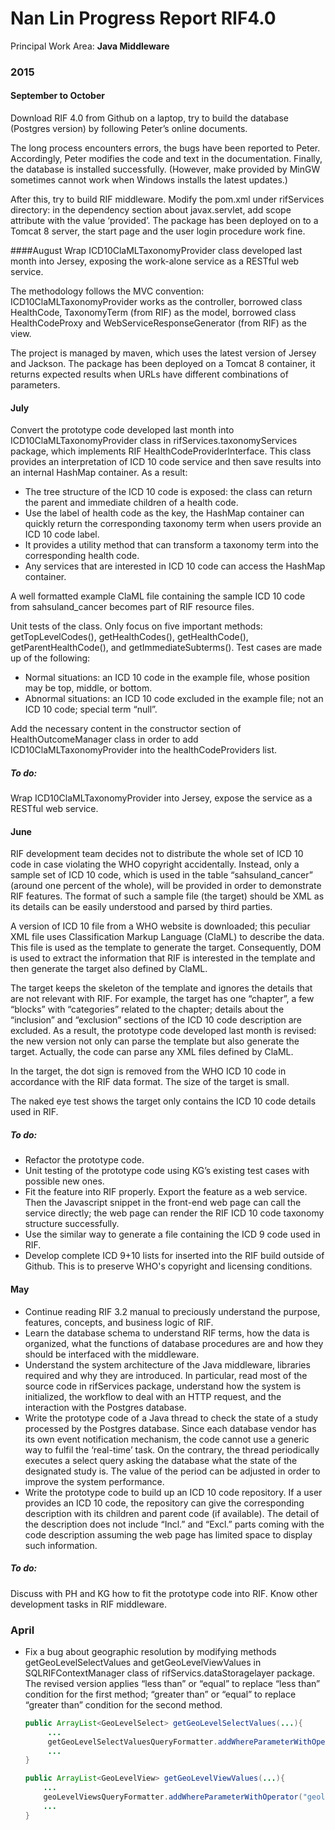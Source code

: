 # Nan Lin Progress Report RIF4.0 
Principal Work Area: **Java Middleware** 
### 2015 
#### September to October
Download RIF 4.0 from Github on a laptop, try to build the database (Postgres version) by following Peter’s online documents.

The long process encounters errors, the bugs have been reported to Peter. Accordingly, Peter modifies the code and text in the documentation. Finally, the database is installed successfully. (However, make provided by MinGW sometimes cannot work when Windows installs the latest updates.)


After this, try to build RIF middleware. Modify the pom.xml under rifServices directory: in the dependency section about javax.servlet, add scope attribute with the value ‘provided’. The package has been deployed on to a Tomcat 8 server, the start page and the user login procedure work fine.

####August
Wrap ICD10ClaMLTaxonomyProvider class developed last month into Jersey, exposing the work-alone service as a RESTful web service. 


The methodology follows the MVC convention: ICD10ClaMLTaxonomyProvider works as the controller, borrowed class HealthCode, TaxonomyTerm (from RIF) as the model, borrowed class HealthCodeProxy and WebServiceResponseGenerator (from RIF) as the view. 


The project is managed by maven, which uses the latest version of Jersey and Jackson. The package has been deployed on a Tomcat 8 container, it returns expected results when URLs have different combinations of parameters. 


#### July
Convert the prototype code developed last month into ICD10ClaMLTaxonomyProvider class in rifServices.taxonomyServices package, which implements RIF HealthCodeProviderInterface. This class provides an interpretation of ICD 10 code service and then save results into an internal HashMap container. As a result:
- The tree structure of the ICD 10 code is exposed: the class can return the parent and immediate children of a health code.
- Use the label of health code as the key, the HashMap container can quickly return the corresponding taxonomy term when users provide an ICD 10 code label.
- It provides a utility method that can transform a taxonomy term into the corresponding health code.
- Any services that are interested in ICD 10 code can access the HashMap container.

A well formatted example ClaML file containing the sample ICD 10 code from sahsuland_cancer becomes part of RIF resource files.


Unit tests of the class. Only focus on five important methods: getTopLevelCodes(), getHealthCodes(), getHealthCode(), getParentHealthCode(), and getImmediateSubterms(). Test cases are made up of the following:
- Normal situations: an ICD 10 code in the example file, whose position may be top, middle, or bottom.
- Abnormal situations: an ICD 10 code excluded in the example file; not an ICD 10 code; special term “null”.

Add the necessary content in the constructor section of HealthOutcomeManager class in order to add ICD10ClaMLTaxonomyProvider into the healthCodeProviders list.

##### To do:
Wrap ICD10ClaMLTaxonomyProvider into Jersey, expose the service as a RESTful web service.





#### June
RIF development team decides not to distribute the whole set of ICD 10 code in case violating the WHO copyright accidentally. Instead, only a sample set of ICD 10 code, which is used in the table “sahsuland_cancer” (around one percent of the whole), will be provided in order to demonstrate RIF features. The format of such a sample file (the target) should be XML as its details can be easily understood and parsed by third parties. 



A version of ICD 10 file from a WHO website is downloaded; this peculiar XML file uses Classification Markup Language (ClaML) to describe the data. This file is used as the template to generate the target. Consequently, DOM is used to extract the information that RIF is interested in the template and then generate the target also defined by ClaML.



The target keeps the skeleton of the template and ignores the details that are not relevant with RIF. For example, the target has one “chapter”, a few “blocks” with “categories” related to the chapter; details about the “inclusion” and “exclusion” sections of the ICD 10 code description are excluded.  As a result, the prototype code developed last month is revised: the new version not only can parse the template but also generate the target. Actually, the code can parse any XML files defined by ClaML.



In the target, the dot sign is removed from the WHO ICD 10 code in accordance with the RIF data format. The size of the target is small.



The naked eye test shows the target only contains the ICD 10 code details used in RIF. 

##### To do:
- Refactor the prototype code.
- Unit testing of the prototype code using KG’s existing test cases with possible new ones. 
- Fit the feature into RIF properly. Export the feature as a web service. Then the Javascript snippet in the front-end web page can call the service directly; the web page can render the RIF ICD 10 code taxonomy structure successfully.
- Use the similar way to generate a file containing the ICD 9 code used in RIF.
- Develop complete ICD 9+10 lists for inserted into the RIF build outside of Github. This is to preserve WHO's copyright and licensing conditions.

#### May
- Continue reading RIF 3.2 manual to preciously understand the purpose, features, concepts, and business logic of RIF.  
- Learn the database schema to understand RIF terms, how the data is organized, what the functions of database procedures are and how they should be interfaced with the middleware. 
- Understand the system architecture of the Java middleware, libraries required and why they are introduced. In particular, read most of the source code in rifServices package, understand how the system is initialized, the workflow to deal with an HTTP request, and the interaction with the Postgres database. 
- Write the prototype code of a Java thread to check the state of a study processed by the Postgres database. Since each database vendor has its own event notification mechanism, the code cannot use a generic way to fulfil the ‘real-time’ task. On the contrary, the thread periodically executes a select query asking the database what the state of the designated study is. The value of the period can be adjusted in order to improve the system performance. 
- Write the prototype code to build up an ICD 10 code repository.  If a user provides an ICD 10 code, the repository can give the corresponding description with its children and parent code (if available). The detail of the description does not include “Incl.” and “Excl.” parts coming with the code description assuming the web page has limited space to display such information. 

##### To do:
Discuss with PH and KG how to fit the prototype code into RIF. Know other development tasks in RIF middleware.

### April
- Fix a bug about geographic resolution by modifying methods getGeoLevelSelectValues and getGeoLevelViewValues in SQLRIFContextManager class of rifServics.dataStoragelayer package. The revised version applies “less than” or “equal” to replace “less than” condition for the first method; “greater than” or “equal” to replace “greater than” condition for the second method. 
    
    ```Java
    public ArrayList<GeoLevelSelect> getGeoLevelSelectValues(...){
         ...
         getGeoLevelSelectValuesQueryFormatter.addWhereParameterWithOperator("geolevel_id", "<=");
         ...
    }
    
    public ArrayList<GeoLevelView> getGeoLevelViewValues(...){
        ...
        geoLevelViewsQueryFormatter.addWhereParameterWithOperator("geolevel_id",">=");
        ...
    }
    ```

